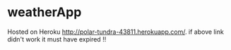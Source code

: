 # weatherApp

Hosted on Heroku  http://polar-tundra-43811.herokuapp.com/.
if above link didn't work it must have expired !!
